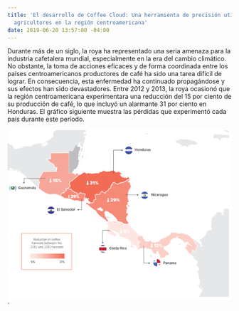 ```yaml
---
title: 'El desarrollo de Coffee Cloud: Una herramienta de precisión utilizada por
  agricultores en la región centroamericana'
date: 2019-06-20 13:57:00 -04:00
---
```


Durante más de un siglo, la roya ha representado una seria amenaza para la industria cafetalera mundial, especialmente en la era del cambio climático. No obstante, la toma de acciones eficaces y de forma coordinada entre los países centroamericanos productores de café ha sido una tarea difícil de lograr. En consecuencia, esta enfermedad ha continuado propagándose y sus efectos han sido devastadores. Entre 2012 y 2013, la roya ocasionó que la región centroamericana experimentara una reducción del 15 por ciento de su producción de café, lo que incluyó un alarmante 31 por ciento en Honduras. El gráfico siguiente muestra las pérdidas que experimentó cada país durante este período. 

<!--more-->

![chart image-658d85.PNG](/uploads/chart%20image-658d85.PNG)`


